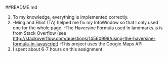 ##README.md

1. To my knowledge, everything is implemented correctly.
2. -Ming and Elliot (TA) helped me fix my InfoWindow so that I only used one for the whole page.
	-The Haversine Formula used in landmarks.js is from Stack Overflow 
		(see http://stackoverflow.com/questions/14560999/using-the-haversine-formula-in-javascript)
	-This project uses the Google Maps API
3. I spent about 6-7 hours on this assignment